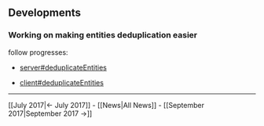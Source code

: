 <!-- LANG:EN, title="August 2017"-->

 

## Developments

### Working on making entities deduplication easier

 follow progresses:

* [server#deduplicateEntities](https://github.com/inventaire/inventaire/tree/deduplicateEntities)

* [client#deduplicateEntities](https://github.com/inventaire/inventaire-client/tree/deduplicateEntities)

 

 

<hr>



[[July 2017|← July 2017]] - [[News|All News]] - [[September 2017|September 2017 →]]
